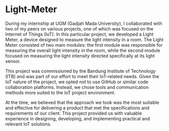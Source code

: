 # Light-Meter

During my internship at UGM (Gadjah Mada University), I collaborated with two of my peers on various projects, one of which was focused on the Internet of Things (IoT). In this particular project, we developed a Light Meter, a device designed to measure the light intensity in a room. The Light Meter consisted of two main modules: the first module was responsible for measuring the overall light intensity in the room, while the second module focused on measuring the light intensity directed specifically at its light sensor.

This project was commissioned by the Bandung Institute of Technology (ITB) and was part of our effort to meet their IoT-related needs. Given the IoT nature of the project, we opted not to use GitHub or similar code collaboration platforms. Instead, we chose tools and communication methods more suited to the IoT project environment.

At the time, we believed that the approach we took was the most suitable and effective for delivering a product that met the specifications and requirements of our client. This project provided us with valuable experience in designing, developing, and implementing practical and relevant IoT solutions.
